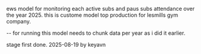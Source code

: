 ews model for monitoring each active subs and paus subs attendance over the year 2025. 
this is custome model top production for lesmills gym company.

--  for running this model needs to chunk data per year as i did it earlier.

stage first done. 2025-08-19 by keyavn 
